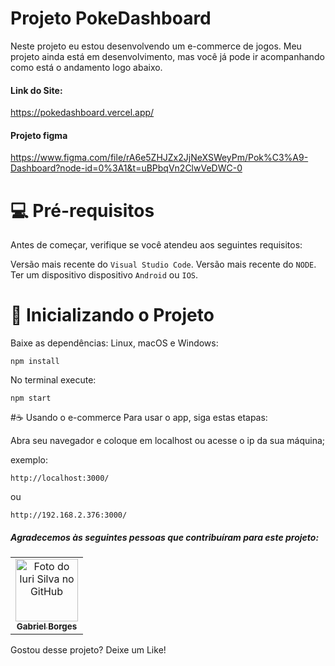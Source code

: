 # Projeto PokeDashboard

Neste projeto eu estou desenvolvendo um e-commerce de jogos. Meu projeto ainda está em desenvolvimento, mas você já pode ir acompanhando como está o andamento logo abaixo.

#### Link do Site:
https://pokedashboard.vercel.app/

#### Projeto figma

https://www.figma.com/file/rA6e5ZHJZx2JjNeXSWeyPm/Pok%C3%A9-Dashboard?node-id=0%3A1&t=uBPbqVn2ClwVeDWC-0

# 💻 Pré-requisitos
Antes de começar, verifique se você atendeu aos seguintes requisitos:

Versão mais recente do ```Visual Studio Code```.
Versão mais recente do ```NODE```.
Ter um dispositivo dispositivo ```Android``` ou ```IOS```.

# 🚀 Inicializando o Projeto
Baixe as dependências:
Linux, macOS e Windows:

```
npm install
```
No terminal execute:

```
npm start
```

#☕ Usando o e-commerce
Para usar o app, siga estas etapas:

Abra seu navegador e coloque em localhost ou acesse o ip da sua máquina;

exemplo:

```
http://localhost:3000/
```
ou 
```
http://192.168.2.376:3000/
```

##### Agradecemos às seguintes pessoas que contribuíram para este projeto:

<table>
  <tr>
    <td align="center">
      <a href="https://github.com/GabrielBorges2000">
        <img src="https://avatars.githubusercontent.com/u/112534393?v=4" width="100px;" alt="Foto do Iuri Silva no GitHub"/><br>
        <sub>
          <b>Gabriel Borges</b>
        </sub>
      </a>
    </td>
  </tr>
</table>
Gostou desse projeto? Deixe um Like!
